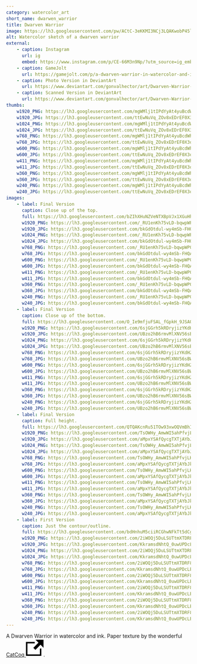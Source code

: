 ```yaml
---
category: watercolor_art
short_name: dwarwen_warrior
title: Dwarven Warrior
image: https://lh3.googleusercontent.com/pw/ACtC-3eKKMI3NCj3LQAKwobP45lVXW8BakdPVPIcEMa5hzvtpj1hAhvsXcWHs5xfi0JXYEt5KZF5bE5jhHNFV3awm8jQSe4Kz-_ak5Tggs4gdZ32xYoAYRcv1KbSfXdbxHoYh_CNWovKNIr4twdQm5qp6a1z=w1200-h630-no?authuser=0
alt: Watercolor sketch of a dwarven warrior
external:
    - caption: Instagram
      url: ig
      embed: https://www.instagram.com/p/CE-66M3n9Np/?utm_source=ig_embed&amp;utm_campaign=loading
    - caption: GameJolt
      url: https://gamejolt.com/p/a-dwarven-warrior-in-watercolor-and-ink-paper-texture-by-the-wonde-frg33nj9
    - caption: Photo Version in DeviantArt
      url: https://www.deviantart.com/gonvalhector/art/Dwarven-Warrior-868242447
    - caption: Scanned Version in DeviantArt
      url: https://www.deviantart.com/gonvalhector/art/Dwarven-Warrior-868220138
thumbs:
    w1920_PNG: https://lh3.googleusercontent.com/mgWMlj1tIPdYyAt4yuBcdWhgF_EqDs_Cvn030F9wNiVsx7OfLK8fUzTBWJCDIuA978MVn1x8HJy9h_7a7gVwv0Fmz92jDAlomZsEc5L5hiKbcd9FUj63FVBUSwQYU4kq6PkjGCeNfA=w355
    w1920_JPG: https://lh3.googleusercontent.com/ttEwNuVq_ZOv8xEDrEF0X3o71wakRODvckHqBULdWH0tCp9CyvzMc4B3v63qd108d-8TzbJ3CUNo65GsjtbD-jST-fsiCZlxyyaChDGJbaD8p94WIW261TmHo3Q-EOpn_7ZWA1w8rQ=w355
    w1024_PNG: https://lh3.googleusercontent.com/mgWMlj1tIPdYyAt4yuBcdWhgF_EqDs_Cvn030F9wNiVsx7OfLK8fUzTBWJCDIuA978MVn1x8HJy9h_7a7gVwv0Fmz92jDAlomZsEc5L5hiKbcd9FUj63FVBUSwQYU4kq6PkjGCeNfA=w284
    w1024_JPG: https://lh3.googleusercontent.com/ttEwNuVq_ZOv8xEDrEF0X3o71wakRODvckHqBULdWH0tCp9CyvzMc4B3v63qd108d-8TzbJ3CUNo65GsjtbD-jST-fsiCZlxyyaChDGJbaD8p94WIW261TmHo3Q-EOpn_7ZWA1w8rQ=w284
    w768_PNG: https://lh3.googleusercontent.com/mgWMlj1tIPdYyAt4yuBcdWhgF_EqDs_Cvn030F9wNiVsx7OfLK8fUzTBWJCDIuA978MVn1x8HJy9h_7a7gVwv0Fmz92jDAlomZsEc5L5hiKbcd9FUj63FVBUSwQYU4kq6PkjGCeNfA=w213
    w768_JPG: https://lh3.googleusercontent.com/ttEwNuVq_ZOv8xEDrEF0X3o71wakRODvckHqBULdWH0tCp9CyvzMc4B3v63qd108d-8TzbJ3CUNo65GsjtbD-jST-fsiCZlxyyaChDGJbaD8p94WIW261TmHo3Q-EOpn_7ZWA1w8rQ=w213
    w600_PNG: https://lh3.googleusercontent.com/mgWMlj1tIPdYyAt4yuBcdWhgF_EqDs_Cvn030F9wNiVsx7OfLK8fUzTBWJCDIuA978MVn1x8HJy9h_7a7gVwv0Fmz92jDAlomZsEc5L5hiKbcd9FUj63FVBUSwQYU4kq6PkjGCeNfA=w166
    w600_JPG: https://lh3.googleusercontent.com/ttEwNuVq_ZOv8xEDrEF0X3o71wakRODvckHqBULdWH0tCp9CyvzMc4B3v63qd108d-8TzbJ3CUNo65GsjtbD-jST-fsiCZlxyyaChDGJbaD8p94WIW261TmHo3Q-EOpn_7ZWA1w8rQ=w166
    w411_PNG: https://lh3.googleusercontent.com/mgWMlj1tIPdYyAt4yuBcdWhgF_EqDs_Cvn030F9wNiVsx7OfLK8fUzTBWJCDIuA978MVn1x8HJy9h_7a7gVwv0Fmz92jDAlomZsEc5L5hiKbcd9FUj63FVBUSwQYU4kq6PkjGCeNfA=w114
    w411_JPG: https://lh3.googleusercontent.com/ttEwNuVq_ZOv8xEDrEF0X3o71wakRODvckHqBULdWH0tCp9CyvzMc4B3v63qd108d-8TzbJ3CUNo65GsjtbD-jST-fsiCZlxyyaChDGJbaD8p94WIW261TmHo3Q-EOpn_7ZWA1w8rQ=w114
    w360_PNG: https://lh3.googleusercontent.com/mgWMlj1tIPdYyAt4yuBcdWhgF_EqDs_Cvn030F9wNiVsx7OfLK8fUzTBWJCDIuA978MVn1x8HJy9h_7a7gVwv0Fmz92jDAlomZsEc5L5hiKbcd9FUj63FVBUSwQYU4kq6PkjGCeNfA=w100
    w360_JPG: https://lh3.googleusercontent.com/ttEwNuVq_ZOv8xEDrEF0X3o71wakRODvckHqBULdWH0tCp9CyvzMc4B3v63qd108d-8TzbJ3CUNo65GsjtbD-jST-fsiCZlxyyaChDGJbaD8p94WIW261TmHo3Q-EOpn_7ZWA1w8rQ=w100
    w240_PNG: https://lh3.googleusercontent.com/mgWMlj1tIPdYyAt4yuBcdWhgF_EqDs_Cvn030F9wNiVsx7OfLK8fUzTBWJCDIuA978MVn1x8HJy9h_7a7gVwv0Fmz92jDAlomZsEc5L5hiKbcd9FUj63FVBUSwQYU4kq6PkjGCeNfA=w66
    w240_JPG: https://lh3.googleusercontent.com/ttEwNuVq_ZOv8xEDrEF0X3o71wakRODvckHqBULdWH0tCp9CyvzMc4B3v63qd108d-8TzbJ3CUNo65GsjtbD-jST-fsiCZlxyyaChDGJbaD8p94WIW261TmHo3Q-EOpn_7ZWA1w8rQ=w66
images:
    - label: Final Version
      caption: Close up of the top.
      full: https://lh3.googleusercontent.com/bZIhXHuNZVeNTXBpVJx1XGuHhRJB_ZY4AM0npu41GmY1B-VMMJEAYIoapUVzrv-PNmxxyvlA1FQcnQpR8b3vXkDjxxat0T1DNkfMck8a2-bmtK6h_7sQF3-m9dA8rJG1lB0cuRL1aA=w1080-h1080
      w1920_PNG: https://lh3.googleusercontent.com/_RU1enKh75vLD-bqwpWP0LXv3REzOG8P8_iGWi4Z07Yy5iwtRjCousDl8LAprqQuh2WlPApPMborveG1Fdkbk53I2jFLVppNxF0uNesT1wiVQy0ttakrBfBlxW09kLOlheGGPv3_Xw=w850
      w1920_JPG: https://lh3.googleusercontent.com/bkGdOtdul-wy4mSb-FHQAFDshjRHO2pekvtPD99pWTByTakpc1cGHzYsYGxq6rIqd8L_uYqNkHsTZOk4kSjCiH1p15a5UwqC3HrrhrAbUFQx1gqZhZKtmaeN47wl_PMg9_iwm4fWnw=w850
      w1024_PNG: https://lh3.googleusercontent.com/_RU1enKh75vLD-bqwpWP0LXv3REzOG8P8_iGWi4Z07Yy5iwtRjCousDl8LAprqQuh2WlPApPMborveG1Fdkbk53I2jFLVppNxF0uNesT1wiVQy0ttakrBfBlxW09kLOlheGGPv3_Xw=w711
      w1024_JPG: https://lh3.googleusercontent.com/bkGdOtdul-wy4mSb-FHQAFDshjRHO2pekvtPD99pWTByTakpc1cGHzYsYGxq6rIqd8L_uYqNkHsTZOk4kSjCiH1p15a5UwqC3HrrhrAbUFQx1gqZhZKtmaeN47wl_PMg9_iwm4fWnw=w711
      w768_PNG: https://lh3.googleusercontent.com/_RU1enKh75vLD-bqwpWP0LXv3REzOG8P8_iGWi4Z07Yy5iwtRjCousDl8LAprqQuh2WlPApPMborveG1Fdkbk53I2jFLVppNxF0uNesT1wiVQy0ttakrBfBlxW09kLOlheGGPv3_Xw=w533
      w768_JPG: https://lh3.googleusercontent.com/bkGdOtdul-wy4mSb-FHQAFDshjRHO2pekvtPD99pWTByTakpc1cGHzYsYGxq6rIqd8L_uYqNkHsTZOk4kSjCiH1p15a5UwqC3HrrhrAbUFQx1gqZhZKtmaeN47wl_PMg9_iwm4fWnw=w533
      w600_PNG: https://lh3.googleusercontent.com/_RU1enKh75vLD-bqwpWP0LXv3REzOG8P8_iGWi4Z07Yy5iwtRjCousDl8LAprqQuh2WlPApPMborveG1Fdkbk53I2jFLVppNxF0uNesT1wiVQy0ttakrBfBlxW09kLOlheGGPv3_Xw=w416
      w600_JPG: https://lh3.googleusercontent.com/bkGdOtdul-wy4mSb-FHQAFDshjRHO2pekvtPD99pWTByTakpc1cGHzYsYGxq6rIqd8L_uYqNkHsTZOk4kSjCiH1p15a5UwqC3HrrhrAbUFQx1gqZhZKtmaeN47wl_PMg9_iwm4fWnw=w416
      w411_PNG: https://lh3.googleusercontent.com/_RU1enKh75vLD-bqwpWP0LXv3REzOG8P8_iGWi4Z07Yy5iwtRjCousDl8LAprqQuh2WlPApPMborveG1Fdkbk53I2jFLVppNxF0uNesT1wiVQy0ttakrBfBlxW09kLOlheGGPv3_Xw=w285
      w411_JPG: https://lh3.googleusercontent.com/bkGdOtdul-wy4mSb-FHQAFDshjRHO2pekvtPD99pWTByTakpc1cGHzYsYGxq6rIqd8L_uYqNkHsTZOk4kSjCiH1p15a5UwqC3HrrhrAbUFQx1gqZhZKtmaeN47wl_PMg9_iwm4fWnw=w285
      w360_PNG: https://lh3.googleusercontent.com/_RU1enKh75vLD-bqwpWP0LXv3REzOG8P8_iGWi4Z07Yy5iwtRjCousDl8LAprqQuh2WlPApPMborveG1Fdkbk53I2jFLVppNxF0uNesT1wiVQy0ttakrBfBlxW09kLOlheGGPv3_Xw=w250
      w360_JPG: https://lh3.googleusercontent.com/bkGdOtdul-wy4mSb-FHQAFDshjRHO2pekvtPD99pWTByTakpc1cGHzYsYGxq6rIqd8L_uYqNkHsTZOk4kSjCiH1p15a5UwqC3HrrhrAbUFQx1gqZhZKtmaeN47wl_PMg9_iwm4fWnw=w250
      w240_PNG: https://lh3.googleusercontent.com/_RU1enKh75vLD-bqwpWP0LXv3REzOG8P8_iGWi4Z07Yy5iwtRjCousDl8LAprqQuh2WlPApPMborveG1Fdkbk53I2jFLVppNxF0uNesT1wiVQy0ttakrBfBlxW09kLOlheGGPv3_Xw=w166
      w240_JPG: https://lh3.googleusercontent.com/bkGdOtdul-wy4mSb-FHQAFDshjRHO2pekvtPD99pWTByTakpc1cGHzYsYGxq6rIqd8L_uYqNkHsTZOk4kSjCiH1p15a5UwqC3HrrhrAbUFQx1gqZhZKtmaeN47wl_PMg9_iwm4fWnw=w166
    - label: Final Version
      caption: Close up of the bottom.
      full: https://lh3.googleusercontent.com/O_Ie9mfjuFSAL_fGpkH_9JSAO3Lzj0xBHUX0nG2cuv9u8JFNwr1PNZihDbp2y0X74eFd3d49uqTToz8h861jqhgCxE5lSAtRq1bVkkKFIe88zpblzjlc7xWU-JlEbhOmJmjt0C6dEg=w1080-h1080
      w1920_PNG: https://lh3.googleusercontent.com/6sjGGrh5kRDryjizYKdHZ-nXmgfyUeqL9F5M-vNFvJz96km4GQHbVBw0F9fM1gdZKs90IVgRqCkmxAbFi_K5CI8u2kaRRZIpsLF7VRqCij2gwdximulGsyAsUwiK8iylVgSauMrtNw=w850
      w1920_JPG: https://lh3.googleusercontent.com/UBzo2hB6rmvMlXNV56sBWaUvZ4IAApnKRxJ_ZUt8YMJEd-9PmaCM7QEaTzSlCpyZ7CGuV2JZQyo16Pu5pT8uDq5TCUJiv2nO9iwbnMM_RiFnaU6fiANGEZNJyyzXvivkLC49QMulRw=w850
      w1024_PNG: https://lh3.googleusercontent.com/6sjGGrh5kRDryjizYKdHZ-nXmgfyUeqL9F5M-vNFvJz96km4GQHbVBw0F9fM1gdZKs90IVgRqCkmxAbFi_K5CI8u2kaRRZIpsLF7VRqCij2gwdximulGsyAsUwiK8iylVgSauMrtNw=w711
      w1024_JPG: https://lh3.googleusercontent.com/UBzo2hB6rmvMlXNV56sBWaUvZ4IAApnKRxJ_ZUt8YMJEd-9PmaCM7QEaTzSlCpyZ7CGuV2JZQyo16Pu5pT8uDq5TCUJiv2nO9iwbnMM_RiFnaU6fiANGEZNJyyzXvivkLC49QMulRw=w711
      w768_PNG: https://lh3.googleusercontent.com/6sjGGrh5kRDryjizYKdHZ-nXmgfyUeqL9F5M-vNFvJz96km4GQHbVBw0F9fM1gdZKs90IVgRqCkmxAbFi_K5CI8u2kaRRZIpsLF7VRqCij2gwdximulGsyAsUwiK8iylVgSauMrtNw=w533
      w768_JPG: https://lh3.googleusercontent.com/UBzo2hB6rmvMlXNV56sBWaUvZ4IAApnKRxJ_ZUt8YMJEd-9PmaCM7QEaTzSlCpyZ7CGuV2JZQyo16Pu5pT8uDq5TCUJiv2nO9iwbnMM_RiFnaU6fiANGEZNJyyzXvivkLC49QMulRw=w533
      w600_PNG: https://lh3.googleusercontent.com/6sjGGrh5kRDryjizYKdHZ-nXmgfyUeqL9F5M-vNFvJz96km4GQHbVBw0F9fM1gdZKs90IVgRqCkmxAbFi_K5CI8u2kaRRZIpsLF7VRqCij2gwdximulGsyAsUwiK8iylVgSauMrtNw=w416
      w600_JPG: https://lh3.googleusercontent.com/UBzo2hB6rmvMlXNV56sBWaUvZ4IAApnKRxJ_ZUt8YMJEd-9PmaCM7QEaTzSlCpyZ7CGuV2JZQyo16Pu5pT8uDq5TCUJiv2nO9iwbnMM_RiFnaU6fiANGEZNJyyzXvivkLC49QMulRw=w416
      w411_PNG: https://lh3.googleusercontent.com/6sjGGrh5kRDryjizYKdHZ-nXmgfyUeqL9F5M-vNFvJz96km4GQHbVBw0F9fM1gdZKs90IVgRqCkmxAbFi_K5CI8u2kaRRZIpsLF7VRqCij2gwdximulGsyAsUwiK8iylVgSauMrtNw=w285
      w411_JPG: https://lh3.googleusercontent.com/UBzo2hB6rmvMlXNV56sBWaUvZ4IAApnKRxJ_ZUt8YMJEd-9PmaCM7QEaTzSlCpyZ7CGuV2JZQyo16Pu5pT8uDq5TCUJiv2nO9iwbnMM_RiFnaU6fiANGEZNJyyzXvivkLC49QMulRw=w285
      w360_PNG: https://lh3.googleusercontent.com/6sjGGrh5kRDryjizYKdHZ-nXmgfyUeqL9F5M-vNFvJz96km4GQHbVBw0F9fM1gdZKs90IVgRqCkmxAbFi_K5CI8u2kaRRZIpsLF7VRqCij2gwdximulGsyAsUwiK8iylVgSauMrtNw=w250
      w360_JPG: https://lh3.googleusercontent.com/UBzo2hB6rmvMlXNV56sBWaUvZ4IAApnKRxJ_ZUt8YMJEd-9PmaCM7QEaTzSlCpyZ7CGuV2JZQyo16Pu5pT8uDq5TCUJiv2nO9iwbnMM_RiFnaU6fiANGEZNJyyzXvivkLC49QMulRw=w250
      w240_PNG: https://lh3.googleusercontent.com/6sjGGrh5kRDryjizYKdHZ-nXmgfyUeqL9F5M-vNFvJz96km4GQHbVBw0F9fM1gdZKs90IVgRqCkmxAbFi_K5CI8u2kaRRZIpsLF7VRqCij2gwdximulGsyAsUwiK8iylVgSauMrtNw=w166
      w240_JPG: https://lh3.googleusercontent.com/UBzo2hB6rmvMlXNV56sBWaUvZ4IAApnKRxJ_ZUt8YMJEd-9PmaCM7QEaTzSlCpyZ7CGuV2JZQyo16Pu5pT8uDq5TCUJiv2nO9iwbnMM_RiFnaU6fiANGEZNJyyzXvivkLC49QMulRw=w166
    - label: Final Version
      caption: Full height.
      full: https://lh3.googleusercontent.com/QTQAKcnRu51TOw93xwOQVmBhINLSCKfUYbZ_z_P6Gmv2ObI27RFlYVESfOg0K8sFY5hjMLMH75dxgy6pbOWHG3gJBsQt1ugN-ot7z0o26pkPbp5yaaZ5zOV-TDOkWqUR4YWr9MMg8w=w1080-h1080
      w1920_PNG: https://lh3.googleusercontent.com/TsOWHy_AmwWI5ahPfvjLHKzHQMkOJ3-h56FFxE-tP7EG8TY-yUpFOAhBj6WmfHzA_1aejbGE29f6QhWJWSMz194SAhsmg4RF69s1Q6l8JWN3wDze6BSFHnVtg6p-wIKQItJ2TkS2WA=w850
      w1920_JPG: https://lh3.googleusercontent.com/aMpxYSAfQycgTXTjAYbJkDfmbKsztnarfD9-tIYaYVLZXDLXyrtbBCPGGSkoYAwFJW3TVlo4gVQcF8LWpCsSvwJXp0qmESKHorBAGK1Tgqr-LiSvXyDBImds2rsWxU3Noxn3Ylnsng=w850
      w1024_PNG: https://lh3.googleusercontent.com/TsOWHy_AmwWI5ahPfvjLHKzHQMkOJ3-h56FFxE-tP7EG8TY-yUpFOAhBj6WmfHzA_1aejbGE29f6QhWJWSMz194SAhsmg4RF69s1Q6l8JWN3wDze6BSFHnVtg6p-wIKQItJ2TkS2WA=w711
      w1024_JPG: https://lh3.googleusercontent.com/aMpxYSAfQycgTXTjAYbJkDfmbKsztnarfD9-tIYaYVLZXDLXyrtbBCPGGSkoYAwFJW3TVlo4gVQcF8LWpCsSvwJXp0qmESKHorBAGK1Tgqr-LiSvXyDBImds2rsWxU3Noxn3Ylnsng=w711
      w768_PNG: https://lh3.googleusercontent.com/TsOWHy_AmwWI5ahPfvjLHKzHQMkOJ3-h56FFxE-tP7EG8TY-yUpFOAhBj6WmfHzA_1aejbGE29f6QhWJWSMz194SAhsmg4RF69s1Q6l8JWN3wDze6BSFHnVtg6p-wIKQItJ2TkS2WA=w533
      w768_JPG: https://lh3.googleusercontent.com/aMpxYSAfQycgTXTjAYbJkDfmbKsztnarfD9-tIYaYVLZXDLXyrtbBCPGGSkoYAwFJW3TVlo4gVQcF8LWpCsSvwJXp0qmESKHorBAGK1Tgqr-LiSvXyDBImds2rsWxU3Noxn3Ylnsng=w533
      w600_PNG: https://lh3.googleusercontent.com/TsOWHy_AmwWI5ahPfvjLHKzHQMkOJ3-h56FFxE-tP7EG8TY-yUpFOAhBj6WmfHzA_1aejbGE29f6QhWJWSMz194SAhsmg4RF69s1Q6l8JWN3wDze6BSFHnVtg6p-wIKQItJ2TkS2WA=w416
      w600_JPG: https://lh3.googleusercontent.com/aMpxYSAfQycgTXTjAYbJkDfmbKsztnarfD9-tIYaYVLZXDLXyrtbBCPGGSkoYAwFJW3TVlo4gVQcF8LWpCsSvwJXp0qmESKHorBAGK1Tgqr-LiSvXyDBImds2rsWxU3Noxn3Ylnsng=w416
      w411_PNG: https://lh3.googleusercontent.com/TsOWHy_AmwWI5ahPfvjLHKzHQMkOJ3-h56FFxE-tP7EG8TY-yUpFOAhBj6WmfHzA_1aejbGE29f6QhWJWSMz194SAhsmg4RF69s1Q6l8JWN3wDze6BSFHnVtg6p-wIKQItJ2TkS2WA=w285
      w411_JPG: https://lh3.googleusercontent.com/aMpxYSAfQycgTXTjAYbJkDfmbKsztnarfD9-tIYaYVLZXDLXyrtbBCPGGSkoYAwFJW3TVlo4gVQcF8LWpCsSvwJXp0qmESKHorBAGK1Tgqr-LiSvXyDBImds2rsWxU3Noxn3Ylnsng=w285
      w360_PNG: https://lh3.googleusercontent.com/TsOWHy_AmwWI5ahPfvjLHKzHQMkOJ3-h56FFxE-tP7EG8TY-yUpFOAhBj6WmfHzA_1aejbGE29f6QhWJWSMz194SAhsmg4RF69s1Q6l8JWN3wDze6BSFHnVtg6p-wIKQItJ2TkS2WA=w250
      w360_JPG: https://lh3.googleusercontent.com/aMpxYSAfQycgTXTjAYbJkDfmbKsztnarfD9-tIYaYVLZXDLXyrtbBCPGGSkoYAwFJW3TVlo4gVQcF8LWpCsSvwJXp0qmESKHorBAGK1Tgqr-LiSvXyDBImds2rsWxU3Noxn3Ylnsng=w250
      w240_PNG: https://lh3.googleusercontent.com/TsOWHy_AmwWI5ahPfvjLHKzHQMkOJ3-h56FFxE-tP7EG8TY-yUpFOAhBj6WmfHzA_1aejbGE29f6QhWJWSMz194SAhsmg4RF69s1Q6l8JWN3wDze6BSFHnVtg6p-wIKQItJ2TkS2WA=w166
      w240_JPG: https://lh3.googleusercontent.com/aMpxYSAfQycgTXTjAYbJkDfmbKsztnarfD9-tIYaYVLZXDLXyrtbBCPGGSkoYAwFJW3TVlo4gVQcF8LWpCsSvwJXp0qmESKHorBAGK1Tgqr-LiSvXyDBImds2rsWxU3Noxn3Ylnsng=w166
    - label: First Version
      caption: Just the contour/outline.
      full: https://lh3.googleusercontent.com/bdHnhuM5ciiRCGhwNFkTt5dCg7tsLsfm8H_on9SS0bwKEpKS9krmXM9eDg7whoITZTJoFGFPvp0Re2p3WkAO8dFJcCQg7hn77dxeYwgZXZCIO5RunXvzxS_W6GVTKPSwe9Rh_HgDUA=w1080-h1080
      w1920_PNG: https://lh3.googleusercontent.com/2iWOQj5DuLSUTtmXTDRF8lJVH-1oBMYlSNjEPQhpoJtva9-Q3-NuVRyZGqqSlQ_rbRjrTOo4hmYGvIJGx_wqCkrGTsa8M9mj9_pn7HHRtLKb8YbSh5JWbisdecEjxyfpud3iQkV8cg=w850
      w1920_JPG: https://lh3.googleusercontent.com/KkramsdNhtQ_0uwUPDcLEOa8BBwOwzbnt0G_PfuXDpujuR_f-FYy8JBtaxPiDgi1h9fWDY8HzAiYJjt6AUJFgX5TKcLufBBqFdkJVuGDn6hyxSQ95khXE6MgpPqZiygkwAz_AZGRIg=w850
      w1024_PNG: https://lh3.googleusercontent.com/2iWOQj5DuLSUTtmXTDRF8lJVH-1oBMYlSNjEPQhpoJtva9-Q3-NuVRyZGqqSlQ_rbRjrTOo4hmYGvIJGx_wqCkrGTsa8M9mj9_pn7HHRtLKb8YbSh5JWbisdecEjxyfpud3iQkV8cg=w711
      w1024_JPG: https://lh3.googleusercontent.com/KkramsdNhtQ_0uwUPDcLEOa8BBwOwzbnt0G_PfuXDpujuR_f-FYy8JBtaxPiDgi1h9fWDY8HzAiYJjt6AUJFgX5TKcLufBBqFdkJVuGDn6hyxSQ95khXE6MgpPqZiygkwAz_AZGRIg=w711
      w768_PNG: https://lh3.googleusercontent.com/2iWOQj5DuLSUTtmXTDRF8lJVH-1oBMYlSNjEPQhpoJtva9-Q3-NuVRyZGqqSlQ_rbRjrTOo4hmYGvIJGx_wqCkrGTsa8M9mj9_pn7HHRtLKb8YbSh5JWbisdecEjxyfpud3iQkV8cg=w533
      w768_JPG: https://lh3.googleusercontent.com/KkramsdNhtQ_0uwUPDcLEOa8BBwOwzbnt0G_PfuXDpujuR_f-FYy8JBtaxPiDgi1h9fWDY8HzAiYJjt6AUJFgX5TKcLufBBqFdkJVuGDn6hyxSQ95khXE6MgpPqZiygkwAz_AZGRIg=w533
      w600_PNG: https://lh3.googleusercontent.com/2iWOQj5DuLSUTtmXTDRF8lJVH-1oBMYlSNjEPQhpoJtva9-Q3-NuVRyZGqqSlQ_rbRjrTOo4hmYGvIJGx_wqCkrGTsa8M9mj9_pn7HHRtLKb8YbSh5JWbisdecEjxyfpud3iQkV8cg=w416
      w600_JPG: https://lh3.googleusercontent.com/KkramsdNhtQ_0uwUPDcLEOa8BBwOwzbnt0G_PfuXDpujuR_f-FYy8JBtaxPiDgi1h9fWDY8HzAiYJjt6AUJFgX5TKcLufBBqFdkJVuGDn6hyxSQ95khXE6MgpPqZiygkwAz_AZGRIg=w416
      w411_PNG: https://lh3.googleusercontent.com/2iWOQj5DuLSUTtmXTDRF8lJVH-1oBMYlSNjEPQhpoJtva9-Q3-NuVRyZGqqSlQ_rbRjrTOo4hmYGvIJGx_wqCkrGTsa8M9mj9_pn7HHRtLKb8YbSh5JWbisdecEjxyfpud3iQkV8cg=w285
      w411_JPG: https://lh3.googleusercontent.com/KkramsdNhtQ_0uwUPDcLEOa8BBwOwzbnt0G_PfuXDpujuR_f-FYy8JBtaxPiDgi1h9fWDY8HzAiYJjt6AUJFgX5TKcLufBBqFdkJVuGDn6hyxSQ95khXE6MgpPqZiygkwAz_AZGRIg=w285
      w360_PNG: https://lh3.googleusercontent.com/2iWOQj5DuLSUTtmXTDRF8lJVH-1oBMYlSNjEPQhpoJtva9-Q3-NuVRyZGqqSlQ_rbRjrTOo4hmYGvIJGx_wqCkrGTsa8M9mj9_pn7HHRtLKb8YbSh5JWbisdecEjxyfpud3iQkV8cg=w250
      w360_JPG: https://lh3.googleusercontent.com/KkramsdNhtQ_0uwUPDcLEOa8BBwOwzbnt0G_PfuXDpujuR_f-FYy8JBtaxPiDgi1h9fWDY8HzAiYJjt6AUJFgX5TKcLufBBqFdkJVuGDn6hyxSQ95khXE6MgpPqZiygkwAz_AZGRIg=w250
      w240_PNG: https://lh3.googleusercontent.com/2iWOQj5DuLSUTtmXTDRF8lJVH-1oBMYlSNjEPQhpoJtva9-Q3-NuVRyZGqqSlQ_rbRjrTOo4hmYGvIJGx_wqCkrGTsa8M9mj9_pn7HHRtLKb8YbSh5JWbisdecEjxyfpud3iQkV8cg=w166
      w240_JPG: https://lh3.googleusercontent.com/KkramsdNhtQ_0uwUPDcLEOa8BBwOwzbnt0G_PfuXDpujuR_f-FYy8JBtaxPiDgi1h9fWDY8HzAiYJjt6AUJFgX5TKcLufBBqFdkJVuGDn6hyxSQ95khXE6MgpPqZiygkwAz_AZGRIg=w166
---
```


A Dwarven Warrior in watercolor and ink.
Paper texture by the wonderful [CatCoq <img src="/assets/images/icons/external.svg" alt="External Link" class="external-icon">](https://www.instagram.com/catcoq/).
